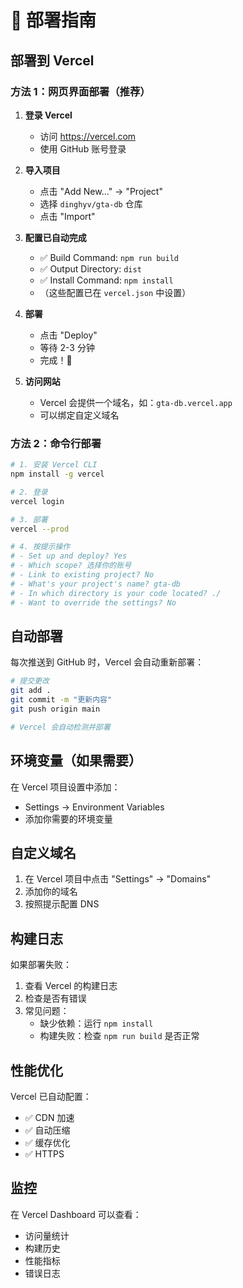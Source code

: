 # 🚀 部署指南

## 部署到 Vercel

### 方法 1：网页界面部署（推荐）

1. **登录 Vercel**
   - 访问 https://vercel.com
   - 使用 GitHub 账号登录

2. **导入项目**
   - 点击 "Add New..." → "Project"
   - 选择 `dinghyv/gta-db` 仓库
   - 点击 "Import"

3. **配置已自动完成**
   - ✅ Build Command: `npm run build`
   - ✅ Output Directory: `dist`
   - ✅ Install Command: `npm install`
   - （这些配置已在 `vercel.json` 中设置）

4. **部署**
   - 点击 "Deploy"
   - 等待 2-3 分钟
   - 完成！🎉

5. **访问网站**
   - Vercel 会提供一个域名，如：`gta-db.vercel.app`
   - 可以绑定自定义域名

### 方法 2：命令行部署

```bash
# 1. 安装 Vercel CLI
npm install -g vercel

# 2. 登录
vercel login

# 3. 部署
vercel --prod

# 4. 按提示操作
# - Set up and deploy? Yes
# - Which scope? 选择你的账号
# - Link to existing project? No
# - What's your project's name? gta-db
# - In which directory is your code located? ./
# - Want to override the settings? No
```

## 自动部署

每次推送到 GitHub 时，Vercel 会自动重新部署：

```bash
# 提交更改
git add .
git commit -m "更新内容"
git push origin main

# Vercel 会自动检测并部署
```

## 环境变量（如果需要）

在 Vercel 项目设置中添加：
- Settings → Environment Variables
- 添加你需要的环境变量

## 自定义域名

1. 在 Vercel 项目中点击 "Settings" → "Domains"
2. 添加你的域名
3. 按照提示配置 DNS

## 构建日志

如果部署失败：
1. 查看 Vercel 的构建日志
2. 检查是否有错误
3. 常见问题：
   - 缺少依赖：运行 `npm install`
   - 构建失败：检查 `npm run build` 是否正常

## 性能优化

Vercel 已自动配置：
- ✅ CDN 加速
- ✅ 自动压缩
- ✅ 缓存优化
- ✅ HTTPS

## 监控

在 Vercel Dashboard 可以查看：
- 访问量统计
- 构建历史
- 性能指标
- 错误日志

